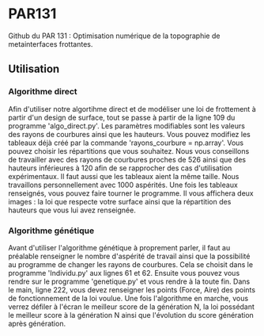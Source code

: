 # PAR131
Github du PAR 131 :  Optimisation numérique de la topographie de metainterfaces frottantes.




## Utilisation
### Algorithme direct 

Afin d'utiliser notre algortihme direct et de modéliser une loi de frottement à partir d'un design de surface, tout se passe à partir de la ligne 109 du programme 'algo_direct.py'. Les paramètres modifiables sont les valeurs des rayons de courbures ainsi que les hauteurs. Vous pouvez modifiez les tableaux déjà créé par la commande 'rayons_courbure = np.array'. Vous pouvez choisir les répartitions que vous souhaitez. Nous vous conseillons de travailler avec des rayons de courbures proches de 526 ainsi que des hauteurs inférieures à 120 afin de se rapprocher des cas d'utilisation expérimentaux. Il faut aussi que les tableaux aient la même taille. Nous travaillons personnellement avec 1000 aspérités.
Une fois les tableaux renseignés, vous pouvez faire tourner le programme. Il vous affichera deux images : la loi que respecte votre surface ainsi que la répartition des hauteurs que vous lui avez renseignée. 

### Algorithme génétique

Avant d'utiliser l'algorithme génétique à proprement parler, il faut au préalable renseigner le nombre d'aspérité de travail ainsi que la possibilité au programme de changer les rayons de courbures. Cela se choisit dans le programme 'Individu.py' aux lignes 61 et 62. Ensuite vous pouvez vous rendre sur le programme 'genetique.py' et vous rendre à la toute fin. Dans le main, ligne 222, vous devez renseigner les points (Force, Aire) des points de fonctionnement de la loi voulue. Une fois l'algorithme en marche, vous verrez défiler à l'écran le meilleur score de la génération N, la loi possédant le meilleur score à la génération N ainsi que l'évolution du score génération après génération.
